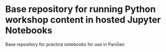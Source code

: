# Base repository for running Python workshop content in hosted Jupyter Notebooks
Base repository for practice notebooks for use in PanGeo
